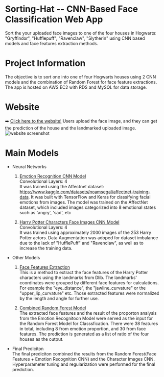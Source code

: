 # Sorting-Hat -- CNN-Based  Face Classification Web App
Sort the your uploaded face images to one of the four houses in Hogwarts: "Gryffindor", "Hufflepuff", "Ravenclaw", "Slytherin" using CNN based models and face features extraction methods.


# Project Information
The objective is to sort one into one of four Hogwarts houses using 2 CNN models and the combination of Random Forest for face feature extractions.
The app is hosted on AWS EC2 with RDS and MySQL for data storage.

# Website
➡️ [Click here to the website!](http://http://3.18.180.241:5000/)
Users upload the face image, and they can get the prediction of the house and the landmarked uploaded image. 
![website screenshot](https://github.com/user-attachments/assets/ac6cd198-ac38-4da2-9d17-42f7b2f5543d)


# Main Models

- Neural Networks<br />
  1. <ins>Emotion Recognition CNN Model</ins><br />
    Convolutional Layers: 4<br />
   It was trained using the Affectnet dataset: https://www.kaggle.com/datasets/noamsegal/affectnet-training-data.
   It was built with TensorFlow and Keras for classifying facial emotions from images. The model was trained on the AffectNet dataset, which included images categorized into 8 emotional states such as 'angry', 'sad', etc

  2. <ins>Harry Potter Characters Face Images CNN Model</ins><br />
    Convolutional Layers: 4<br />
    It was trained using approximately 2000 images of the 253 Harry Potter actors. Data Augmentation was adoped for dataset imbalance due to the lack of "HufflePuff" and "Ravenclaw", as well as to increase the training data.

- Other Models<br />
  1. <ins>Face Features Extraction </ins><br />
    This is a method to extract the face features of the Harry Potter characters using the landmarks from Dlib. The landmarks' coordinates were grouped by different face features for calculations. For example the "eye_distance", the "jawline_curvature" or the "upper_lip_curvature" etc. Those extracted features were normalized by the length and angle for further use.
  

  2. <ins>Combined Random Forest Model</ins><br />
     The extracted face features and the result of the proporton analysis from the Emotion Recognitoon Model were served as the input for the Random Forest Model for Classsfication. There were 38 features in total, including 8 from emotion proportion, and 30 from face features. The prediction is generated as a list of ratio of the four houses as the output.
- Final Prediciton<br />
  The final prediciton combined the results from the Random Forest(Face Features + Emotion Recognition CNN) and the Character Images CNN. Hyperparameter tuning and regularization were performed for the final prediction.





